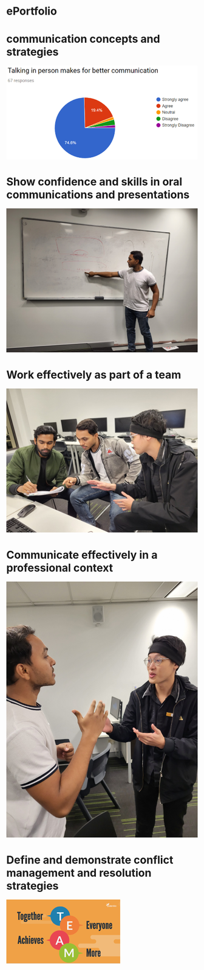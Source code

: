 # ePortfolio
<!DOCTYPE html>
<html>
<body>

<h1>communication concepts and strategies</h1>
  <img src="website.png" alt="website">
<h1>Show confidence and skills in oral communications and presentations</h1>
   <img src="oral.jpg" alt="oral communication">
<h1>Work effectively as part of a team</h1>
   <img src="team.jpg" alt="team">
<h1>Communicate effectively in a professional context</h1>
  <img src="professional.jpg" alt="professional context">
<h1> Define and demonstrate conflict management and resolution strategies</h1>
<img src="web3.png" alt="web3">

</body>
</html>
